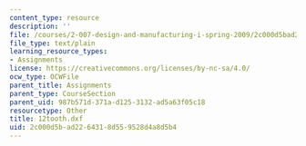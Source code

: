 ```yaml
---
content_type: resource
description: ''
file: /courses/2-007-design-and-manufacturing-i-spring-2009/2c000d5bad2264318d559528d4a8d5b4_12tooth.dxf
file_type: text/plain
learning_resource_types:
- Assignments
license: https://creativecommons.org/licenses/by-nc-sa/4.0/
ocw_type: OCWFile
parent_title: Assignments
parent_type: CourseSection
parent_uid: 987b571d-371a-d125-3132-ad5a63f05c18
resourcetype: Other
title: 12tooth.dxf
uid: 2c000d5b-ad22-6431-8d55-9528d4a8d5b4
---
```

